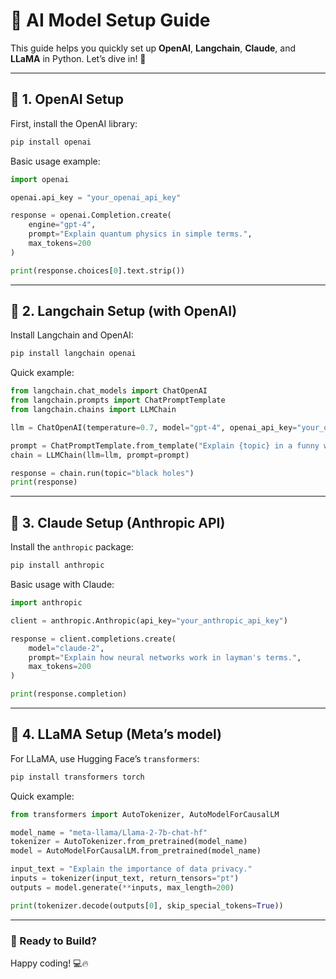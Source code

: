 # 🚀 AI Model Setup Guide

This guide helps you quickly set up **OpenAI**, **Langchain**, **Claude**, and **LLaMA** in Python. Let’s dive in! 🎯

---

## 🔹 1. OpenAI Setup

First, install the OpenAI library:

```bash
pip install openai
```

Basic usage example:

```python
import openai

openai.api_key = "your_openai_api_key"

response = openai.Completion.create(
    engine="gpt-4",
    prompt="Explain quantum physics in simple terms.",
    max_tokens=200
)

print(response.choices[0].text.strip())
```

---

## 🔧 2. Langchain Setup (with OpenAI)

Install Langchain and OpenAI:

```bash
pip install langchain openai
```

Quick example:

```python
from langchain.chat_models import ChatOpenAI
from langchain.prompts import ChatPromptTemplate
from langchain.chains import LLMChain

llm = ChatOpenAI(temperature=0.7, model="gpt-4", openai_api_key="your_openai_api_key")

prompt = ChatPromptTemplate.from_template("Explain {topic} in a funny way.")
chain = LLMChain(llm=llm, prompt=prompt)

response = chain.run(topic="black holes")
print(response)
```

---

## 🤖 3. Claude Setup (Anthropic API)

Install the `anthropic` package:

```bash
pip install anthropic
```

Basic usage with Claude:

```python
import anthropic

client = anthropic.Anthropic(api_key="your_anthropic_api_key")

response = client.completions.create(
    model="claude-2",
    prompt="Explain how neural networks work in layman's terms.",
    max_tokens=200
)

print(response.completion)
```

---

## 🦙 4. LLaMA Setup (Meta’s model)

For LLaMA, use Hugging Face’s `transformers`:

```bash
pip install transformers torch
```

Quick example:

```python
from transformers import AutoTokenizer, AutoModelForCausalLM

model_name = "meta-llama/Llama-2-7b-chat-hf"
tokenizer = AutoTokenizer.from_pretrained(model_name)
model = AutoModelForCausalLM.from_pretrained(model_name)

input_text = "Explain the importance of data privacy."
inputs = tokenizer(input_text, return_tensors="pt")
outputs = model.generate(**inputs, max_length=200)

print(tokenizer.decode(outputs[0], skip_special_tokens=True))
```

---

### 🎉 Ready to Build?
Happy coding! 💻🔥

